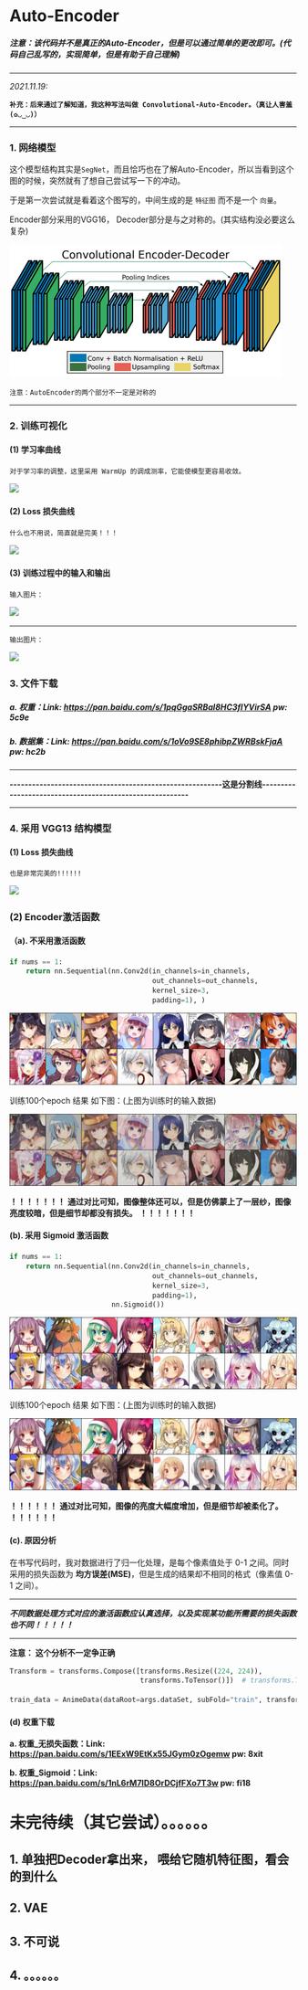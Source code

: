 # Auto-Encoder

##### 注意：该代码并不是真正的Auto-Encoder，但是可以通过简单的更改即可。(代码自己乱写的，实现简单，但是有助于自己理解)

------

*2021.11.19:*

​	**```补充：后来通过了解知道，我这种写法叫做 Convolutional-Auto-Encoder。（真让人害羞(✿◡‿◡)）```**

------

### 1. 网络模型	

这个模型结构其实是```SegNet```，而且恰巧也在了解Auto-Encoder，所以当看到这个图的时候，突然就有了想自己尝试写一下的冲动。

于是第一次尝试就是看着这个图写的，中间生成的是 ```特征图``` 而不是一个 ```向量```。



Encoder部分采用的VGG16， Decoder部分是与之对称的。(其实结构没必要这么复杂)

<img src="./files/model.png" style="zoom: 100%">

```注意：AutoEncoder的两个部分不一定是对称的```

------

### 2. 训练可视化

#### (1) 学习率曲线

```对于学习率的调整，这里采用 WarmUp 的调成测率，它能使模型更容易收敛。```

<img src="./files/warmuplr.png" style="zoom: 100%">



#### (2)  Loss 损失曲线

```什么也不用说，简直就是完美！！！```

<img src="./files/loss.png" style="zoom: 100%">



#### (3) 训练过程中的输入和输出

```输入图片：```

<img src="./files/out.png" style="zoom: 100%">

------

```输出图片：```

<img src="./files/in.png" style="zoom: 100%">



### 3. 文件下载

##### a. 权重：Link: https://pan.baidu.com/s/1pqGgaSRBal8HC3flYVirSA pw: 5c9e 

##### b. 数据集：Link: https://pan.baidu.com/s/1oVo9SE8phibpZWRBskFjaA pw: hc2b 





------

**---------------------------------------------------------这是分割线---------------------------------------------------------**

------

### 4. 采用 VGG13 结构模型

#### (1)  Loss 损失曲线

```也是非常完美的!!!!!!```

<img src="./files/loss2.png" style="zoom: 100%">


### (2) Encoder激活函数

#### （a).  不采用激活函数

```python
if nums == 1:
    return nn.Sequential(nn.Conv2d(in_channels=in_channels,
                                   out_channels=out_channels,
                                   kernel_size=3,
                                   padding=1), )
```

<img src="./files/no.png" style="zoom: 100%">



训练100个epoch 结果 如下图：(上图为训练时的输入数据)

<img src="./files/no0.png" style="zoom: 100%">



**！！！！！！！** **通过对比可知，图像整体还可以，但是仿佛蒙上了一层纱，图像亮度较暗，但是细节却都没有损失。**  **！！！！！！！**



#### (b). 采用 Sigmoid 激活函数

```python
if nums == 1:
    return nn.Sequential(nn.Conv2d(in_channels=in_channels,
                                   out_channels=out_channels,
                                   kernel_size=3,
                                   padding=1),
                         nn.Sigmoid())
```

<img src="./files/yes.png" style="zoom: 100%">



训练100个epoch 结果 如下图：(上图为训练时的输入数据)

<img src="./files/yes0.png" style="zoom: 100%">



**！！！！！！** **通过对比可知，图像的亮度大幅度增加，但是细节却被柔化了。**  **！！！！！！**



#### (c). 原因分析

在书写代码时，我对数据进行了归一化处理，是每个像素值处于 0-1 之间。同时采用的损失函数为 **均方误差(MSE)**，但是生成的结果却不相同的格式（像素值 0-1 之间）。

-------

***不同数据处理方式对应的激活函数应认真选择，以及实现某功能所需要的损失函数也不同！！！！！***

-------

**注意： 这个分析不一定争正确**

```python
Transform = transforms.Compose([transforms.Resize((224, 224)),
                                transforms.ToTensor()])  # transforms.ToTensor() 归一化处理

train_data = AnimeData(dataRoot=args.dataSet, subFold="train", transform=Transform)
```



####  (d) 权重下载

**a. 权重_无损失函数：Link: https://pan.baidu.com/s/1EExW9EtKx55JGym0zOgemw   pw: 8xit**

**b. 权重_Sigmoid：Link: https://pan.baidu.com/s/1nL6rM7ID8OrDCjfFXo7T3w   pw: fi18**





# 未完待续（其它尝试）。。。。。。

## 1. 单独把Decoder拿出来， 喂给它随机特征图，看会的到什么

## 2. VAE

## 3. 不可说

## 4. 。。。。。。

